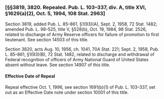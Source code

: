### [§§3819, 3820. Repealed. Pub. L. 103–337, div. A, title XVI, §1629(a)(2), Oct. 5, 1994, 108 Stat. 2963] ###

Section 3819, added Pub. L. 85–861, §1(93)(A), Sept. 2, 1958, 72 Stat. 1482; amended Pub. L. 98–525, title V, §528(b), Oct. 19, 1984, 98 Stat. 2526, related to discharge of Army Reserve officers for failure of promotion to first lieutenant. See section 14503 of this title.

Section 3820, acts Aug. 10, 1956, ch. 1041, 70A Stat. 221; Sept. 2, 1958, Pub. L. 85–861, §1(93)(B), 72 Stat. 1482, related to discharge and withdrawal of Federal recognition of officers of Army National Guard of United States absent without leave. See section 14907 of this title.

#### Effective Date of Repeal ####

Repeal effective Oct. 1, 1996, see section 1691(b)(1) of Pub. L. 103–337, set out as an Effective Date note under section 10001 of this title.